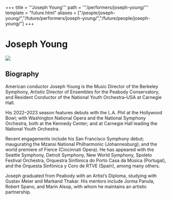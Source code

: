 +++
title = '''Joseph Young'''
path = '''/performers/joseph-young/'''
template = "future.html"
aliases = ["/people/joseph-young/","/future/performers/joseph-young/","/future/people/joseph-young/"]
+++

<h1>Joseph Young</h1>

<img class="speaker-photo" src="https://custom.cvent.com/C3A4539B19F74ABCB6FCE437F6BC0A74/files/event/910aaf2914d44586a56fbd0b3b2c31c0/3443782b108747eab8c989f9e3fc895f.jpeg">
<h2>Biography</h2>
<p>American conductor Joseph Young is the Music Director of the Berkeley Symphony, Artistic Director of Ensembles for the Peabody Conservatory, and Resident Conductor of the National Youth Orchestra–USA at Carnegie Hall.

His 2022–2023 season features debuts with the L.A. Phil at the Hollywood Bowl; with Washington
National Opera and the National Symphony Orchestra, both at the Kennedy Center; and at Carnegie Hall leading the National Youth Orchestra.

Recent engagements include his San Francisco Symphony debut; inaugurating the Mzansi National Philharmonic (Johannesburg); and the world premiere of Fierce (Cincinnati Opera). He has appeared with the Seattle Symphony, Detroit Symphony, New World Symphony, Spoleto Festival Orchestra, Orquestra Sinfónica do Porto Casa da Música (Portugal), and the Orquesta Sinfónica y Coro de RTVE (Spain), among many others.

Joseph graduated from Peabody with an Artist’s Diploma, studying with Gustav Meier and Markand Thakar. His mentors include Jorma Panula, Robert Spano, and Marin Alsop, with whom he maintains an artistic partnership.</p>

